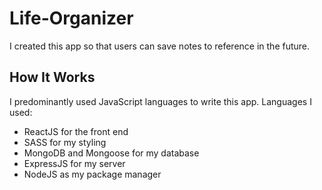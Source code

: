 # Life-Organizer

I created this app so that users can save notes to reference in the future.

## How It Works

I predominantly used JavaScript languages to write this app. Languages I used:
* ReactJS for the front end
* SASS for my styling
* MongoDB and Mongoose for my database
* ExpressJS for my server
* NodeJS as my package manager
